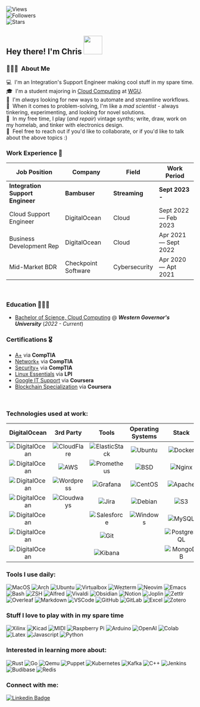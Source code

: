 ![Views](https://komarev.com/ghpvc/?username=StratusQuo&style=for-the-badge&color=56A3A6)<br>
![Followers](https://img.shields.io/github/followers/StratusQuo?style=for-the-badge&color=93B7BE)<br>
![Stars](https://img.shields.io/github/stars/StratusQuo?style=for-the-badge&color=EDD3C4)<br>


## Hey there! I'm Chris <img src="https://ccnyc.s3.us-east-1.amazonaws.com/hello_fox.gif?response-content-disposition=inline&X-Amz-Security-Token=IQoJb3JpZ2luX2VjEFsaCXVzLWVhc3QtMSJIMEYCIQDxjyp5vcR63mhz%2FTIeeQLuqM8TRHhf9vuUPOsOgeUC4QIhAMuciooPvrcJU9zZMDWpRHlTFTG4pNvf2FksIzto0R1vKvECCPT%2F%2F%2F%2F%2F%2F%2F%2F%2F%2FwEQARoMNDgxNDcyNzgyNTg3IgxFORhX8BTSwjSydagqxQIWJm7t3EJV6J2jEl1MOdToz1o55KuKEJW5pijrtHWriaHM1XN2bMz5847sld62T1IBf2awL5MkmJ5%2BP1OdFYOcStoBLnIBbYJLWjOUP0oDwJtHWbTowhRR8e8KW77uL6%2Bvvkm%2BAxLLDB1ZfKc82Mjj%2F3xmGX1UDYYSKXgbOKYR1hopORDvVoFgCY9yYSlYRc9M420Ha0CSSot8r9h15HYbNyf9hLiRJGpKBODPXRlHFCTFsnsWC58LUpHdhY91SArMNy4OMlYel3D8NkEo3ByxfjFxyGtuM0zDXkyVXUaptavpVIxWObAy3%2Fdev%2BSfps90OcUseBG44ovwJIYrrNJzzwTTspINz96HxI3CKd9YcTyX8LwSLKMXL0xvCCCRPuporj8Ciki%2FpQkyeUaaB%2Fb81BGfyXbGublX%2FYyL4ptlYPQjpU3mMJTh3p8GOrICJKR%2BwWrpH%2BQRu5D2vlmyKUE6jILrIdRp%2F%2F46AZfMmapfUjj%2BC7YXoIML7qx9%2BSDenIoRFWF1edgbAe6F6NEg6EM6vixQP6qXvdCe%2BJ1saTPB71eP1oblIGEtvYThUz%2F4cjnH%2F7Ly9A3FR%2BU5%2BAxwo6%2F9JTl2%2F4npNDgEgCvR6tKo%2FwvTxMXDcM2dF57f%2BWSInZUddgVQQFMsRWWotlL6%2FpdEfAIYDaGFzmTHxohzHFWInux2HnWDQFhSa3JQZdBtiVgaqH6rXUO7M4W8fLKGHY16ZLIt64MC02wx6aph2zKoAWVF%2B29%2FoX9bp3SYdCEK7y8d%2FRCCfPy4iT40psd5KQNpzsI%2BQBNStPzsYkKNA%2Br1kIq7W8njFdJC09Xsho4II93RkmVXUdSS8FedhtOZpFou&X-Amz-Algorithm=AWS4-HMAC-SHA256&X-Amz-Date=20230223T185536Z&X-Amz-SignedHeaders=host&X-Amz-Expires=43200&X-Amz-Credential=ASIAXAGQDUD5ZL2VWMH6%2F20230223%2Fus-east-1%2Fs3%2Faws4_request&X-Amz-Signature=de771d8809dc7b673cc4dd71f3364d8d73559af98368e89ca8d4f5a5ff662592" width="50">

### 👨🏽‍💻 &nbsp;About Me
💻 &nbsp;I'm an Integration's Support Engineer making cool stuff in my spare time. \
🎓 &nbsp;I'm a student majoring in [Cloud Computing](https://www.wgu.edu/online-it-degrees/cloud-computing-bachelors-program.html) at [WGU](https://wgu.edu/).\
🤖 &nbsp;I'm *always* looking for new ways to automate and streamline workflows. \
🧠 &nbsp;When it comes to problem-solving, I'm like a _mad scientist_ - always tinkering, experimenting, and looking for novel solutions.\
🎹 &nbsp;In my free time, I play (_and repair_) vintage synths; write, draw, work on my homelab, and tinker with electronics design.\
💬 &nbsp;Feel free to reach out if you'd like to collaborate, or if you'd like to talk about the above topics :)


### Work Experience 💼

| Job Position                      | Company              | Field                        | Work Period                |
| ----------------------------      | ------------------   | ---------------------------- | -------------------------- |
| **Integration Support Engineer**  | **Bambuser**         | **Streaming**                | **Sept 2023 -**            |
| Cloud Support Engineer            | DigitalOcean         | Cloud                        | Sept 2022 — Feb 2023       |
| Business Development Rep          | DigitalOcean         | Cloud                        | Apr 2021  — Sept 2022      |
| Mid-Market BDR                    | Checkpoint Software  | Cybersecurity                | Apr 2020 — Apt 2021        |

<br>

### Education 👨🏽‍🎓

- [Bachelor of Science, Cloud Computing](https://www.wgu.edu/content/dam/wgu-65-assets/western-governors/documents/program-guides/information-technology/BSCC.pdf) @ ***Western Governor's University*** (*2022 - Current*)


### Certifications 🎖️

- [A+](https://www.certmetrics.com/comptia/public/verification.aspx?code=2LGJ7GNVEQ06V09Y) via **CompTIA**
- [Network+](https://www.certmetrics.com/comptia/public/verification.aspx?code=7Q07C435GEQQ11SD) via **CompTIA**
- [Security+](https://www.certmetrics.com/comptia/public/verification.aspx?code=4HBHQFMSNBBEQN9Z) via **CompTIA**
- [Linux Essentials](https://cs.lpi.org/caf/Xamman/certification/verify/LPI000575066/2sbru5zfec) via **LPI**
- [Google IT Support](https://www.coursera.org/account/accomplishments/specialization/certificate/KP56WZCXZSAC) via **Coursera**
- [Blockchain Specialization](https://www.coursera.org/account/accomplishments/specialization/certificate/P9ZJZEJJCL8Z) via **Coursera**

<br>

### Technologies used at work:

<!--- Terribly Formatted Table -->

| DigitalOcean 	| 3rd Party 	| Tools 	| Operating Systems 	| Stack 	| Automation Tools 	|
|:---:	|:---:	|:---:	|:---:	|:---:	|:---:	|
| ![DigitalOcean](https://img.shields.io/badge/Droplets-0080FF.svg?style=for-the-badge&logo=DigitalOcean&logoColor=white) 	| ![CloudFlare](https://img.shields.io/badge/Cloudflare-F38020?style=for-the-badge&logo=Cloudflare&logoColor=white) 	| ![ElasticStack](https://img.shields.io/badge/Elastic%20Stack-005571.svg?style=for-the-badge&logo=Elastic-Stack&logoColor=white) 	| ![Ubuntu](https://img.shields.io/badge/Ubuntu-E95420?style=for-the-badge&logo=ubuntu&logoColor=white) 	| ![Docker](https://img.shields.io/badge/docker-%230db7ed.svg?style=for-the-badge&logo=docker&logoColor=white) 	| ![Terraform](https://img.shields.io/badge/Terraform-7B42BC.svg?style=for-the-badge&logo=Terraform&logoColor=white) 	|
| ![DigitalOcean](https://img.shields.io/badge/DOKS-0080FF.svg?style=for-the-badge&logo=DigitalOcean&logoColor=white) 	| ![AWS](https://img.shields.io/badge/AWS-FF9900?style=for-the-badge&logo=amazonaws&logoColor=white) 	| ![Prometheus](https://img.shields.io/badge/Prometheus-E6522C.svg?style=for-the-badge&logo=Prometheus&logoColor=white) 	| ![BSD](https://img.shields.io/badge/freebsd-AB2B28?style=for-the-badge&logo=freebsd&logoColor=white) 	| ![Nginx](https://img.shields.io/badge/nginx-%23009639.svg?style=for-the-badge&logo=nginx&logoColor=white) 	| ![Ansible](https://img.shields.io/badge/Ansible-EE0000.svg?style=for-the-badge&logo=Ansible&logoColor=white) 	|
| ![DigitalOcean](https://img.shields.io/badge/Spaces-0080FF.svg?style=for-the-badge&logo=DigitalOcean&logoColor=white) 	| ![Wordpress](https://img.shields.io/badge/WordPress-21759B.svg?style=for-the-badge&logo=WordPress&logoColor=white) 	| ![Grafana](https://img.shields.io/badge/grafana-%23F46800.svg?style=for-the-badge&logo=grafana&logoColor=white) 	| ![CentOS](https://img.shields.io/badge/CentOS-262577.svg?style=for-the-badge&logo=CentOS&logoColor=white) 	| ![Apache](https://img.shields.io/badge/apache-%23D42029.svg?style=for-the-badge&logo=apache&logoColor=white) 	| ![Powershell](https://img.shields.io/badge/PowerShell-5391FE.svg?style=for-the-badge&logo=PowerShell&logoColor=white) 	|
| ![DigitalOcean](https://img.shields.io/badge/Volumes-0080FF.svg?style=for-the-badge&logo=DigitalOcean&logoColor=white) 	| ![Cloudways](https://img.shields.io/badge/Cloudways-2C39BD.svg?style=for-the-badge&logo=Cloudways&logoColor=white) 	| ![Jira](https://img.shields.io/badge/jira-%230A0FFF.svg?style=for-the-badge&logo=jira&logoColor=white) 	| ![Debian](https://img.shields.io/badge/Debian-A81D33?style=for-the-badge&logo=debian&logoColor=white) 	| ![S3](https://img.shields.io/badge/Amazon%20S3-569A31.svg?style=for-the-badge&logo=Amazon-S3&logoColor=white) 	| ![Python](https://img.shields.io/badge/Python-3776AB?style=for-the-badge&logo=python&logoColor=white) 	|
| ![DigitalOcean](https://img.shields.io/badge/LBaaS-0080FF.svg?style=for-the-badge&logo=DigitalOcean&logoColor=white) 	|  	| ![Salesforce](https://img.shields.io/badge/Salesforce-00A1E0?style=for-the-badge&logo=Salesforce&logoColor=white) 	| ![Windows](https://img.shields.io/badge/Windows-0078D6.svg?style=for-the-badge&logo=Windows&logoColor=white) 	| ![MySQL](https://img.shields.io/badge/MySQL-005C84?style=for-the-badge&logo=mysql&logoColor=white) 	| ![Bash](https://img.shields.io/badge/Bash-4EAA25?style=for-the-badge&logo=GNU%20Bash&logoColor=white) 	|
| ![DigitalOcean](https://img.shields.io/badge/DBaaS-0080FF.svg?style=for-the-badge&logo=DigitalOcean&logoColor=white) 	|  	| ![Git](https://img.shields.io/badge/GIT-E44C30?style=for-the-badge&logo=git&logoColor=white) 	|  	| ![PostgreSQL](https://img.shields.io/badge/Postgres-316192?style=for-the-badge&logo=postgresql&logoColor=white) 	|  	|
| ![DigitalOcean](https://img.shields.io/badge/Networking-0080FF.svg?style=for-the-badge&logo=DigitalOcean&logoColor=white) 	|  	| ![Kibana](https://img.shields.io/badge/Kibana-005571.svg?style=for-the-badge&logo=Kibana&logoColor=white) 	|  	| ![MongoDB](https://img.shields.io/badge/MongoDB-4EA94B?style=for-the-badge&logo=mongodb&logoColor=white) 	|  	|

<!--- End Table -->


### Tools I use daily:

![MacOS](https://img.shields.io/badge/mac%20os-000000?style=for-the-badge&logo=apple&logoColor=white)
![Arch](https://img.shields.io/badge/Arch_Linux-1793D1?style=for-the-badge&logo=arch-linux&logoColor=white)
![Ubuntu](https://img.shields.io/badge/Ubuntu-E95420?style=for-the-badge&logo=ubuntu&logoColor=white)
![Virtualbox](https://img.shields.io/badge/VirtualBox-183A61.svg?style=for-the-badge&logo=VirtualBox&logoColor=white)
![Wezterm](https://img.shields.io/badge/Wezterm-412991.svg?style=for-the-badge&logo=GNOME-Terminal&logoColor=white)
![Neovim](https://img.shields.io/badge/NeoVim-%2357A143.svg?&style=for-the-badge&logo=neovim&logoColor=white)
![Emacs](https://img.shields.io/badge/Emacs-%237F5AB6.svg?&style=for-the-badge&logo=gnu-emacs&logoColor=white)
![Bash](https://img.shields.io/badge/Bash-4EAA25?style=for-the-badge&logo=GNU%20Bash&logoColor=white)
![ZSH](https://img.shields.io/badge/Z_Shell-121011?style=for-the-badge&logo=gnu-bash&logoColor=white)
![Alfred](https://img.shields.io/badge/Alfred-6C1F87.svg?style=for-the-badge&logo=Alfred&logoColor=white)
![Vivaldi](https://img.shields.io/badge/Vivaldi-EF3939?style=for-the-badge&logo=Vivaldi&logoColor=white)
![Obsidian](https://img.shields.io/badge/Obsidian-483699.svg?style=for-the-badge&logo=Obsidian&logoColor=white)
![Notion](https://img.shields.io/badge/Notion-000000.svg?style=for-the-badge&logo=Notion&logoColor=white)
![Joplin](https://img.shields.io/badge/Joplin-1071D3.svg?style=for-the-badge&logo=Joplin&logoColor=white)
![Zettlr](https://img.shields.io/badge/Zettlr-1CB27E.svg?style=for-the-badge&logo=Zettlr&logoColor=white)
![Overleaf](https://img.shields.io/badge/Overleaf-47A141?style=for-the-badge&logo=Overleaf&logoColor=white)
![Markdown](https://img.shields.io/badge/Markdown-000000.svg?style=for-the-badge&logo=Markdown&logoColor=white)
![VSCode](https://img.shields.io/badge/Visual%20Studio%20Code-007ACC.svg?style=for-the-badge&logo=Visual-Studio-Code&logoColor=white)
![GitHub](https://img.shields.io/badge/github-%23121011.svg?style=for-the-badge&logo=github&logoColor=white)
![GitLab](https://img.shields.io/badge/GitLab-FC6D26.svg?style=for-the-badge&logo=GitLab&logoColor=white)
![Excel](https://img.shields.io/badge/Excel-217346?style=for-the-badge&logo=microsoft-excel&logoColor=white)
![Zotero](https://img.shields.io/badge/Zotero-CC2936.svg?style=for-the-badge&logo=Zotero&logoColor=white)



### Stuff I love to play with in my spare time

![Xilinx](https://img.shields.io/badge/Xilinx_Vivado-E01F27.svg?style=for-the-badge&logo=Xilinx&logoColor=white)
![Kicad](https://img.shields.io/badge/KiCad-314CB0.svg?style=for-the-badge&logo=KiCad&logoColor=white)
![MIDI](https://img.shields.io/badge/MIDI-000000.svg?style=for-the-badge&logo=MIDI&logoColor=white)
![Raspberry Pi](https://img.shields.io/badge/Raspberry%20Pi-A22846?style=for-the-badge&logo=Raspberry%20Pi&logoColor=white)
![Arduino](https://img.shields.io/badge/Arduino-00979D?style=for-the-badge&logo=Arduino&logoColor=white)
![OpenAI](https://img.shields.io/badge/OpenAI-412991.svg?style=for-the-badge&logo=OpenAI&logoColor=white)
![Colab](https://img.shields.io/badge/Google%20Colab-F9AB00.svg?style=for-the-badge&logo=Google-Colab&logoColor=white)
![Latex](https://img.shields.io/badge/LaTeX-008080.svg?style=for-the-badge&logo=LaTeX&logoColor=white)
![Javascript](https://img.shields.io/badge/JavaScript-F7DF1E.svg?style=for-the-badge&logo=JavaScript&logoColor=black)
![Python](https://img.shields.io/badge/Python-3776AB?style=for-the-badge&logo=python&logoColor=white)

### Interested in learning more about:

![Rust](https://img.shields.io/badge/Rust-000000.svg?style=for-the-badge&logo=Rust&logoColor=white)
![Go](https://img.shields.io/badge/Go-00ADD8.svg?style=for-the-badge&logo=Go&logoColor=white)
![Qemu](https://img.shields.io/badge/QEMU-FF6600.svg?style=for-the-badge&logo=QEMU&logoColor=white)
![Puppet](https://img.shields.io/badge/Puppet-FFAE1A.svg?style=for-the-badge&logo=Puppet&logoColor=black)
![Kubernetes](https://img.shields.io/badge/Kubernetes-326CE5.svg?style=for-the-badge&logo=Kubernetes&logoColor=white)
![Kafka](https://img.shields.io/badge/Kafka-231F20.svg?style=for-the-badge&logo=Apache-Kafka&logoColor=white)
![C++](https://img.shields.io/badge/C++-00599C.svg?style=for-the-badge&logo=C++&logoColor=white)
![Jenkins](https://img.shields.io/badge/Jenkins-D24939.svg?style=for-the-badge&logo=Jenkins&logoColor=white)
![Budibase](https://img.shields.io/badge/Budibase-000000.svg?style=for-the-badge&logo=Budibase&logoColor=white)
![Redis](https://img.shields.io/badge/Redis-DC382D.svg?style=for-the-badge&logo=Redis&logoColor=white)

### Connect with me:

[![Linkedin Badge](https://img.shields.io/badge/-christopherchappell-blue?style=for-the-badge&logo=Linkedin&logoColor=white&link=https://www.linkedin.com/in/christopherchappell/)](https://www.linkedin.com/in/christopherchappell/)
